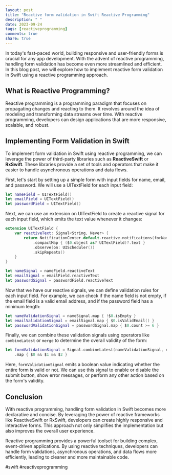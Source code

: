 ```yaml
---
layout: post
title: "Reactive form validation in Swift Reactive Programming"
description: " "
date: 2023-09-24
tags: [reactiveprogramming]
comments: true
share: true
---
```


In today's fast-paced world, building responsive and user-friendly forms is crucial for any app development. With the advent of reactive programming, handling form validation has become even more streamlined and efficient. In this blog post, we will explore how to implement reactive form validation in Swift using a reactive programming approach.

## What is Reactive Programming?

Reactive programming is a programming paradigm that focuses on propagating changes and reacting to them. It revolves around the idea of modeling and transforming data streams over time. With reactive programming, developers can design applications that are more responsive, scalable, and robust.

## Implementing Form Validation in Swift

To implement form validation in Swift using reactive programming, we can leverage the power of third-party libraries such as **ReactiveSwift** or **RxSwift**. These libraries provide a set of tools and operators that make it easier to handle asynchronous operations and data flows.

First, let's start by setting up a simple form with input fields for name, email, and password. We will use a UITextField for each input field:

```swift
let nameField = UITextField()
let emailField = UITextField()
let passwordField = UITextField()
```

Next, we can use an extension on UITextField to create a reactive signal for each input field, which emits the text value whenever it changes:

```swift
extension UITextField {
    var reactiveText: Signal<String, Never> {
        return NotificationCenter.default.reactive.notifications(forName: UITextField.textDidChangeNotification, object: self)
            .compactMap { ($0.object as? UITextField)?.text }
            .observe(on: UIScheduler())
            .skipRepeats()
    }
}

let nameSignal = nameField.reactiveText
let emailSignal = emailField.reactiveText
let passwordSignal = passwordField.reactiveText
```

Now that we have our reactive signals, we can define validation rules for each input field. For example, we can check if the name field is not empty, if the email field is a valid email address, and if the password field has a minimum length:

```swift
let nameValidationSignal = nameSignal.map { !$0.isEmpty }
let emailValidationSignal = emailSignal.map { $0.isValidEmail() }
let passwordValidationSignal = passwordSignal.map { $0.count >= 6 }
```

Finally, we can combine these validation signals using operators like `combineLatest` or `merge` to determine the overall validity of the form:

```swift
let formValidationSignal = Signal.combineLatest(nameValidationSignal, emailValidationSignal, passwordValidationSignal)
    .map { $0 && $1 && $2 }
```

Here, `formValidationSignal` emits a boolean value indicating whether the entire form is valid or not. We can use this signal to enable or disable the submit button, show error messages, or perform any other action based on the form's validity.

## Conclusion

With reactive programming, handling form validation in Swift becomes more declarative and concise. By leveraging the power of reactive frameworks like ReactiveSwift or RxSwift, developers can create highly responsive and interactive forms. This approach not only simplifies the implementation but also improves the overall user experience.

Reactive programming provides a powerful toolset for building complex, event-driven applications. By using reactive techniques, developers can handle form validations, asynchronous operations, and data flows more efficiently, leading to cleaner and more maintainable code.

#swift #reactiveprogramming